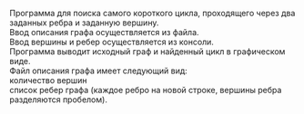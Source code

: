 Программа для поиска самого короткого цикла, проходящего через два заданных ребра и заданную вершину.<br>
Ввод описания графа осуществляется из файла.<br>
Ввод вершины и ребер осуществляется из консоли.<br>
Программа выводит исходный граф и найденный цикл в графическом виде.<br>
Файл описания графа имеет следующий вид:<br>
количество вершин<br>
список ребер графа (каждое ребро на новой строке, вершины ребра разделяются пробелом).
